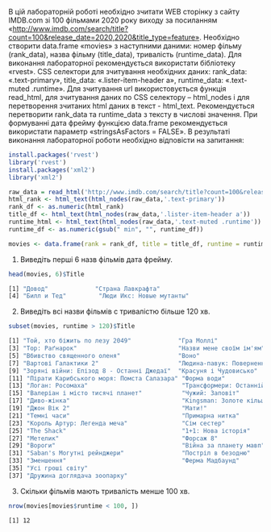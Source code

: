 В цій лабораторній роботі необхідно зчитати WEB сторінку з сайту IMDB.com зі 100 фільмами 2020 року виходу за посиланням «http://www.imdb.com/search/title?count=100&release_date=2020,2020&title_type=feature».  Необхідно створити data.frame «movies» з наступними даними: номер фільму (rank_data), назва фільму (title_data), тривалість (runtime_data). Для виконання лабораторної рекомендується використати бібліотеку «rvest». CSS селектори для зчитування необхідних даних: rank_data: «.text-primary», title_data: «.lister-item-header a», runtime_data: «.text-muted .runtime». Для зчитування url використовується функція read_html, для зчитування даних по CSS селектору – html_nodes і для перетворення зчитаних html даних в текст - html_text. Рекомендується перетворити rank_data та runtime_data з тексту в числові значення. При формуванні дата фрейму функцією data.frame рекомендується використати параметр «stringsAsFactors = FALSE».
В результаті виконання лабораторної роботи необхідно відповісти на запитання:


```r
install.packages('rvest')
library('rvest')
install.packages('xml2')
library('xml2')

raw_data = read_html('http://www.imdb.com/search/title?count=100&release_date=2017,2017&title_type=feature')
html_rank <- html_text(html_nodes(raw_data,'.text-primary'))
rank_df <- as.numeric(html_rank)
title_df <- html_text(html_nodes(raw_data,'.lister-item-header a'))
runtime_html <- html_text(html_nodes(raw_data,'.text-muted .runtime'))
runtime_df <- as.numeric(gsub(" min", "", runtime_df))

movies <- data.frame(rank = rank_df, title = title_df, runtime = runtime_df, stringsAsFactors = FALSE)
```

1. Виведіть перші 6 назв фільмів дата фрейму.
  ```R
  head(movies, 6)$Title
  ```
  ```cmd
  [1] "Довод"             "Страна Лавкрафта"                               "Чудо-женщина: 1984"            
  [4] "Билл и Тед"         "Люди Икс: Новые мутанты"                       "Проект Power"           
  ```
2. Виведіть всі назви фільмів с тривалістю більше 120 хв.
  ```R
  subset(movies, runtime > 120)$Title
  ```

  ```cmd
 [1] "Той, хто біжить по лезу 2049"             "Гра Моллі"                               
 [3] "Тор: Раґнарок"                            "Назви мене своїм ім'ям"                  
 [5] "Вбивство священного оленя"                "Воно"                                    
 [7] "Вартові Галактики 2"                      "Людина-павук: Повернення додому"         
 [9] "Зоряні війни: Епізод 8 - Останні Джедаї"  "Красуня і Чудовисько"                    
[11] "Пірати Карибського моря: Помста Салазара" "Форма води"                              
[13] "Логан: Росомаха"                          "Трансформери: Останній лицар"            
[15] "Валеріан і місто тисячі планет"           "Чужий: Заповіт"                          
[17] "Диво-жінка"                               "Kingsman: Золоте кільце"                 
[19] "Джон Вік 2"                               "Мати!"                                   
[21] "Темні часи"                               "Примарна нитка"                          
[23] "Король Артур: Легенда меча"               "Сім сестер"                              
[25] "The Shack"                                "1+1: Нова історія"                       
[27] "Метелик"                                  "Форсаж 8"                                
[29] "Вороги"                                   "Війна за планету мавп"                   
[31] "Saban's Могутні рейнджери"                "Постріл в безодню"                       
[33] "Зменшення"                                "Ферма Мадбаунд"                          
[35] "Усі гроші світу"             
[37] "Дружина доглядача зоопарку"              
  ```
3. Скільки фільмів мають тривалість менше 100 хв.
  ```R
  nrow(movies[movies$runtime < 100, ])
  ```

  ```cmd
  [1] 12
  ```

